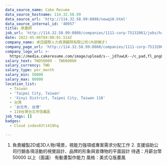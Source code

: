 ```yaml
---
data_source_name: Cake Resume
data_source_hostname: 114.32.58.99
data_source_url: 'http://114.32.58.99:8088/newq10.html'
data_source_internal_id: '40057'
title: 原畫師
job_url: 'http://114.32.58.99:8088/companies/1111-corp-75132061/jobs/hara'
date: 2022-05-06T04:00:01.514Z
company_name: 卓亞國際人力資源顧問有限公司(內部徵才)
company_page_url: 'http://114.32.58.99:8088/companies/1111-corp-75132061'
company_logo_url: >-
  https://media.cakeresume.com/image/upload/s--_jd7uwLK--/c_pad,fl_png8,h_200,w_200/v1645434490/ly3ty3xysas7hpwmlnee.png
salary_text: TWD50000 - TWD80000
salary_currency: TWD
salary_type: per_month
salary_min: 50000
salary_max: 80000
location_list:
  - Taiwan
  - 'Taipei City, Taiwan'
  - 'Xinyi District, Taipei City, Taiwan 110'
  - 台灣
  - '台北市, 台灣'
  - 110台灣台北市信義區
job_tags: []
badges:
  - Cloud index03t1419hq

---
```


1. 負責繪製2D或3D人物/場景，視能力強項或專案需求分配工作 2. 支援協助公司行銷各項活動的視覺設計、品牌的形象與宣傳物的平面設計 待遇：月薪台幣50000 以上（面議） 有動畫製作能力 風格：美式Ｑ版畫風